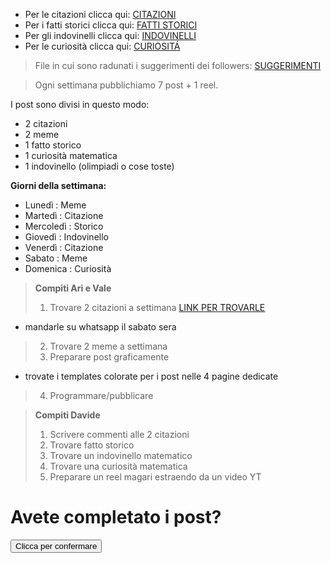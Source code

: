 - Per le citazioni clicca qui: [CITAZIONI](citazioni.md)
- Per i fatti storici clicca qui: [FATTI STORICI](fattiStorici.md)
- Per gli indovinelli clicca qui: [INDOVINELLI](indovinelli.md)
- Per le curiosità clicca qui: [CURIOSITÁ](curiosità.md)

> File in cui sono radunati i suggerimenti dei followers: [SUGGERIMENTI](suggerimenti.md)

> Ogni settimana pubblichiamo 7 post + 1 reel.

I post sono divisi in questo modo:
- 2 citazioni
- 2 meme
- 1 fatto storico
- 1 curiosità matematica
- 1 indovinello (olimpiadi o cose toste)

**Giorni della settimana:**
- Lunedì : Meme
- Martedì : Citazione
- Mercoledì : Storico
- Giovedì : Indovinello
- Venerdì : Citazione
- Sabato : Meme
- Domenica : Curiosità

> **Compiti Ari e Vale**
> 1. Trovare 2 citazioni a settimana [LINK PER TROVARLE](https://www.frasicelebri.it/argomento/matematica/)
  - mandarle su whatsapp il sabato sera
> 2. Trovare 2 meme a settimana
> 3. Preparare post graficamente
  - trovate i templates colorate per i post nelle 4 pagine dedicate
> 4. Programmare/pubblicare

> **Compiti Davide**
> 1. Scrivere commenti alle 2 citazioni
> 2. Trovare fatto storico
> 3. Trovare un indovinello matematico
> 4. Trovare una curiosità matematica
> 5. Preparare un reel magari estraendo da un video YT

<div class="container">
  <h1>Avete completato i post?</h1>
  <form target="_blank" action="https://formsubmit.co/dadeslam@gmail.com" method="POST">
    <button type="submit" class="btn btn-lg btn-dark btn-block">Clicca per confermare
    </button>
  </form>
</div>